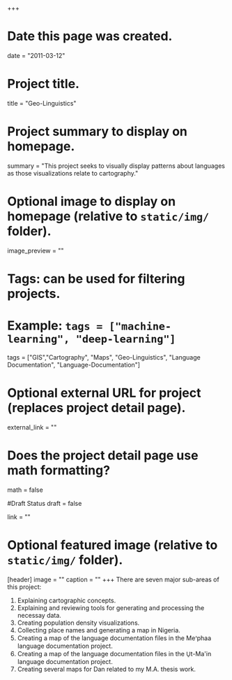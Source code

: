 +++
# Date this page was created.
date = "2011-03-12"

# Project title.
title = "Geo-Linguistics"

# Project summary to display on homepage.
summary = "This project seeks to visually display patterns about languages as those visualizations relate to cartography."

# Optional image to display on homepage (relative to `static/img/` folder).
image_preview = ""

# Tags: can be used for filtering projects.
# Example: `tags = ["machine-learning", "deep-learning"]`
tags = ["GIS","Cartography", "Maps", "Geo-Linguistics", "Language Documentation", "Language-Documentation"]

# Optional external URL for project (replaces project detail page).
external_link = ""

# Does the project detail page use math formatting?
math = false

#Draft Status
draft = false

link = ""

# Optional featured image (relative to `static/img/` folder).
[header]
image = ""
caption = ""
+++
There are seven major sub-areas of this project:

1. Explaining cartographic concepts.
2. Explaining and reviewing tools for generating and processing the necessay data.
3. Creating population density visualizations.
4. Collecting place names and generating a map in Nigeria.
5. Creating a map of the language documentation files in the Meꞌphaa language documentation project.
6. Creating a map of the language documentation files in the U̠t-Ma'in language documentation project.
7. Creating several maps for Dan related to my M.A. thesis work.



<!-- Map making tools

Import geo-names into QGIS: http://forum.geonames.org/gforum/posts/list/67.page
QGIS to illustrator: https://vimeo.com/124793295
Georeferencing Topo Sheets and Scanned Maps: http://www.qgistutorials.com/en/docs/georeferencing_basics.html

https://mygeodata.cloud/converter/svg-to-kml
https://bitbucket.org/tbrugz/kmlutils/wiki/HOWTO.en
https://freegeographytools.com/2009/convertreproject-shapefiles-and-kml-files-to-svg-format-with-indiemapper

https://bitbucket.org/voron-raven/maps

Filter country shapes: https://wiki.openstreetmap.org/wiki/Osmfilter -->
